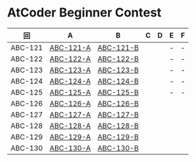 # AtCoder Beginner Contest

| 回 | A | B | C | D | E | F |
|:---:|:---:|:---:|:---:|:---:|:---:|:---:|
| ABC-121 | [ABC-121-A](ABC-121-A.py) | [ABC-121-B](ABC-121-B.py) |  |  | - | - |
| ABC-122 | [ABC-122-A](ABC-122-A.py) | [ABC-122-B](ABC-122-B.py) |  |  | - | - |
| ABC-123 | [ABC-123-A](ABC-123-A.py) | [ABC-123-B](ABC-123-B.py) |  |  | - | - |
| ABC-124 | [ABC-124-A](ABC-124-A.py) | [ABC-124-B](ABC-124-B.py) |  |  | - | - |
| ABC-125 | [ABC-125-A](ABC-125-A.py) | [ABC-125-B](ABC-125-B.py) |  |  | - | - |
| ABC-126 | [ABC-126-A](ABC-126-A.py) | [ABC-126-B](ABC-126-B.py) |  |  |  |  |
| ABC-127 | [ABC-127-A](ABC-127-A.py) | [ABC-127-B](ABC-127-B.py) |  |  |  |  |
| ABC-128 | [ABC-128-A](ABC-128-A.py) | [ABC-128-B](ABC-128-B.py) |  |  |  |  |
| ABC-129 | [ABC-129-A](ABC-129-A.py) | [ABC-129-B](ABC-129-B.py) |  |  |  |  |
| ABC-130 | [ABC-130-A](ABC-130-A.py) | [ABC-130-B](ABC-130-B.py) |  |  |  |  |
